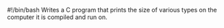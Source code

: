 #!/bin/bash
Writes a C program that prints the size of various types on the computer it is compiled and run on.
